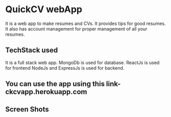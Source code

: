 # QuickCV webApp
It is a web app to make resumes and CVs.
It provides tips for good resumes.
It also has account management for proper management of all your resumes.

## TechStack used
It is a full stack web app.
MongoDb is used for database.
ReactJs is used for frontend
NodeJs and ExpressJs is used for backend.

## You can use the app using this link- ckcvapp.herokuapp.com

## Screen Shots
